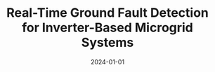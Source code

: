 ---
title: "Real-Time Ground Fault Detection for Inverter-Based Microgrid Systems"
collection: publications
category: manuscripts
permalink: /publication/2024-01-01-real-time-ground-fault-detection
excerpt: "This research addresses ground fault detection in inverter-based microgrids, introducing a real-time algorithm. The study demonstrates improved fault localization and system reliability."
date: 2024-01-01
venue: "IEEE Transactions on Control Systems"
paperurl: https://doi.org/10.1109/TCSS.2024.7654321
citation: "Dong, J., Xie, H., Liao, Y., Cremer, J. L., & Esfahani, P. M. (2024). 'Real-Time Ground Fault Detection for Inverter-Based Microgrid Systems.' IEEE Transactions on Control Systems, 22(1), 567-578."
---